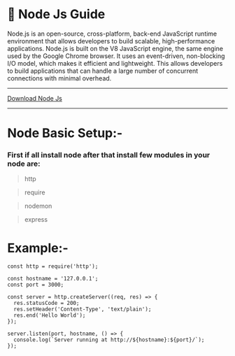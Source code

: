 # 🥇 Node Js Guide
Node.js is an open-source, cross-platform, back-end JavaScript runtime environment that allows developers to build scalable, high-performance applications.
Node.js is built on the V8 JavaScript engine, the same engine used by the Google Chrome browser. It uses an event-driven, non-blocking I/O model, which makes it efficient and lightweight. This allows developers to build applications that can handle a large number of concurrent connections with minimal overhead.

<hr/>

[Download Node Js](https://nodejs.org/en/download)

<hr/>

# Node Basic Setup:-
### First if all install node after that install few modules in your node are:

> http

> require

> nodemon

> express

# Example:-

```
const http = require('http');
 
const hostname = '127.0.0.1';
const port = 3000;
 
const server = http.createServer((req, res) => {
  res.statusCode = 200;
  res.setHeader('Content-Type', 'text/plain');
  res.end('Hello World');
});
 
server.listen(port, hostname, () => {
  console.log(`Server running at http://${hostname}:${port}/`);
});
```
